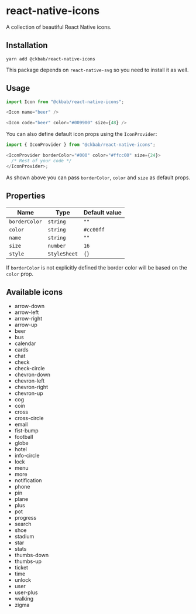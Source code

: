 # react-native-icons

A collection of beautiful React Native icons.

## Installation

```
yarn add @ckbab/react-native-icons
```

This package depends on `react-native-svg` so you need to install it as well.

## Usage

```js
import Icon from "@ckbab/react-native-icons";

<Icon name="beer" />

<Icon code="beer" color="#009900" size={48} />
```

You can also define default icon props using the `IconProvider`:

```js
import { IconProvider } from "@ckbab/react-native-icons";

<IconProvider borderColor="#000" color="#ffcc00" size={24}>
  /* Rest of your code */
</IconProvider>;
```

As shown above you can pass `borderColor`, `color` and `size` as default props.

## Properties

| Name          | Type         | Default value |
| ------------- | ------------ | ------------- |
| `borderColor` | `string`     | `""`          |
| `color`       | `string`     | `#cc00ff`     |
| `name`        | `string`     | `""`          |
| `size`        | `number`     | `16`          |
| `style`       | `StyleSheet` | `{}`          |

If `borderColor` is not explicitly defined the border color will be based on the `color` prop.

## Available icons

- arrow-down
- arrow-left
- arrow-right
- arrow-up
- beer
- bus
- calendar
- cards
- chat
- check
- check-circle
- chevron-down
- chevron-left
- chevron-right
- chevron-up
- cog
- coin
- cross
- cross-circle
- email
- fist-bump
- football
- globe
- hotel
- info-circle
- lock
- menu
- more
- notification
- phone
- pin
- plane
- plus
- pot
- progress
- search
- shoe
- stadium
- star
- stats
- thumbs-down
- thumbs-up
- ticket
- time
- unlock
- user
- user-plus
- walking
- zigma
